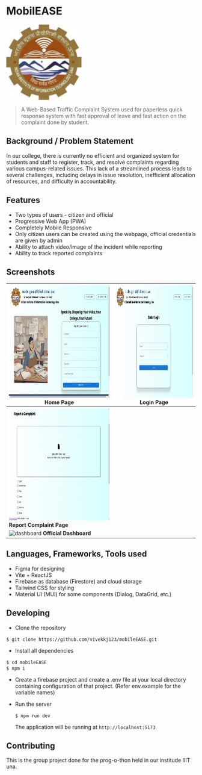 # MobilEASE

<img src="./public/apple-touch-icon.png" alt="logo" width=200 height=200>


> A Web-Based Traffic Complaint System used for paperless quick response system with fast approval of leave and fast action on the complaint done by student.
## Background / Problem Statement

In our college, there is currently no efficient and organized system for students and staff to register, track, and resolve complaints regarding various campus-related issues. This lack of a streamlined process leads to several challenges, including delays in issue resolution, inefficient allocation of resources, and difficulty in accountability.

## Features

- Two types of users - citizen and official
- Progressive Web App (PWA)
- Completely Mobile Responsive
- Only citizen users can be created using the webpage, official credentials are given by admin
- Ability to attach video/image of the incident while reporting
- Ability to track reported complaints

## Screenshots

| <img src="./public/homepage.jpg"  width=300 height=300> Home Page   | <img src="./public/login.jpg" width=300 height=300> **Login Page**    |
| ------------------------------------------------------------------- | -------------------------------------------------------------- |
| <img src="./public/reporting dashboard.jpg" alt="complaint" width=300 height=300> **Report Complaint Page**  | 
<img src="./public/student dashboard" alt="dashboard" width=300 height=300> **Official Dashboard** |

## Languages, Frameworks, Tools used

- Figma for designing
- Vite + ReactJS
- Firebase as database (Firestore) and cloud storage
- Tailwind CSS for styling
- Material UI (MUI) for some components (Dialog, DataGrid, etc.)

## Developing

- Clone the repository
```shell
$ git clone https://github.com/vivekkj123/mobileEASE.git
```
- Install all dependencies

```shell
$ cd mobileEASE
$ npm i
```
- Create a firebase project and create a .env file at your local directory containing configuration of that project.
(Refer env.example for the variable names)

- Run the server
    ```shell
    $ npm run dev
    ```

    The application will be running at `http://localhost:5173`

## Contributing

This is the group project done for the prog-o-thon held in our institude IIIT una.

